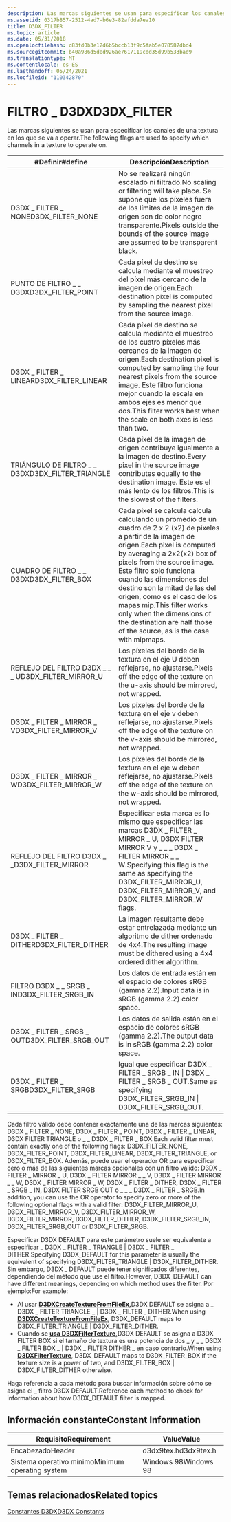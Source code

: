 ```yaml
---
description: Las marcas siguientes se usan para especificar los canales de una textura en los que se va a operar.
ms.assetid: 0317b857-2512-4ad7-b6e3-82afdda7ea10
title: D3DX_FILTER
ms.topic: article
ms.date: 05/31/2018
ms.openlocfilehash: c83fd0b3e12d6b5bccb13f9c5fab5e078587dbd4
ms.sourcegitcommit: b40a986d5ded926ae7617119cdd35d99b533bad9
ms.translationtype: MT
ms.contentlocale: es-ES
ms.lasthandoff: 05/24/2021
ms.locfileid: "110342870"
---
```

# <a name="d3dx_filter"></a><span data-ttu-id="01f7b-103">FILTRO \_ D3DX</span><span class="sxs-lookup"><span data-stu-id="01f7b-103">D3DX\_FILTER</span></span>

<span data-ttu-id="01f7b-104">Las marcas siguientes se usan para especificar los canales de una textura en los que se va a operar.</span><span class="sxs-lookup"><span data-stu-id="01f7b-104">The following flags are used to specify which channels in a texture to operate on.</span></span>



| <span data-ttu-id="01f7b-105">\#Definir</span><span class="sxs-lookup"><span data-stu-id="01f7b-105">\#define</span></span>                | <span data-ttu-id="01f7b-106">Descripción</span><span class="sxs-lookup"><span data-stu-id="01f7b-106">Description</span></span>                                                                                                                                                                                                 |
|-------------------------|-------------------------------------------------------------------------------------------------------------------------------------------------------------------------------------------------------------|
| <span data-ttu-id="01f7b-107">D3DX \_ FILTER \_ NONE</span><span class="sxs-lookup"><span data-stu-id="01f7b-107">D3DX\_FILTER\_NONE</span></span>      | <span data-ttu-id="01f7b-108">No se realizará ningún escalado ni filtrado.</span><span class="sxs-lookup"><span data-stu-id="01f7b-108">No scaling or filtering will take place.</span></span> <span data-ttu-id="01f7b-109">Se supone que los píxeles fuera de los límites de la imagen de origen son de color negro transparente.</span><span class="sxs-lookup"><span data-stu-id="01f7b-109">Pixels outside the bounds of the source image are assumed to be transparent black.</span></span>                                                                                 |
| <span data-ttu-id="01f7b-110">PUNTO DE FILTRO \_ \_ D3DX</span><span class="sxs-lookup"><span data-stu-id="01f7b-110">D3DX\_FILTER\_POINT</span></span>     | <span data-ttu-id="01f7b-111">Cada píxel de destino se calcula mediante el muestreo del píxel más cercano de la imagen de origen.</span><span class="sxs-lookup"><span data-stu-id="01f7b-111">Each destination pixel is computed by sampling the nearest pixel from the source image.</span></span>                                                                                                                     |
| <span data-ttu-id="01f7b-112">D3DX \_ FILTER \_ LINEAR</span><span class="sxs-lookup"><span data-stu-id="01f7b-112">D3DX\_FILTER\_LINEAR</span></span>    | <span data-ttu-id="01f7b-113">Cada píxel de destino se calcula mediante el muestreo de los cuatro píxeles más cercanos de la imagen de origen.</span><span class="sxs-lookup"><span data-stu-id="01f7b-113">Each destination pixel is computed by sampling the four nearest pixels from the source image.</span></span> <span data-ttu-id="01f7b-114">Este filtro funciona mejor cuando la escala en ambos ejes es menor que dos.</span><span class="sxs-lookup"><span data-stu-id="01f7b-114">This filter works best when the scale on both axes is less than two.</span></span>                                          |
| <span data-ttu-id="01f7b-115">TRIÁNGULO DE FILTRO \_ \_ D3DX</span><span class="sxs-lookup"><span data-stu-id="01f7b-115">D3DX\_FILTER\_TRIANGLE</span></span>  | <span data-ttu-id="01f7b-116">Cada píxel de la imagen de origen contribuye igualmente a la imagen de destino.</span><span class="sxs-lookup"><span data-stu-id="01f7b-116">Every pixel in the source image contributes equally to the destination image.</span></span> <span data-ttu-id="01f7b-117">Este es el más lento de los filtros.</span><span class="sxs-lookup"><span data-stu-id="01f7b-117">This is the slowest of the filters.</span></span>                                                                                           |
| <span data-ttu-id="01f7b-118">CUADRO DE FILTRO \_ \_ D3DX</span><span class="sxs-lookup"><span data-stu-id="01f7b-118">D3DX\_FILTER\_BOX</span></span>       | <span data-ttu-id="01f7b-119">Cada píxel se calcula calcula calculando un promedio de un cuadro de 2 x 2 (x2) de píxeles a partir de la imagen de origen.</span><span class="sxs-lookup"><span data-stu-id="01f7b-119">Each pixel is computed by averaging a 2x2(x2) box of pixels from the source image.</span></span> <span data-ttu-id="01f7b-120">Este filtro solo funciona cuando las dimensiones del destino son la mitad de las del origen, como es el caso de los mapas mip.</span><span class="sxs-lookup"><span data-stu-id="01f7b-120">This filter works only when the dimensions of the destination are half those of the source, as is the case with mipmaps.</span></span> |
| <span data-ttu-id="01f7b-121">REFLEJO DEL FILTRO D3DX \_ \_ \_ U</span><span class="sxs-lookup"><span data-stu-id="01f7b-121">D3DX\_FILTER\_MIRROR\_U</span></span> | <span data-ttu-id="01f7b-122">Los píxeles del borde de la textura en el eje U deben reflejarse, no ajustarse.</span><span class="sxs-lookup"><span data-stu-id="01f7b-122">Pixels off the edge of the texture on the u-axis should be mirrored, not wrapped.</span></span>                                                                                                                           |
| <span data-ttu-id="01f7b-123">D3DX \_ FILTER \_ MIRROR \_ V</span><span class="sxs-lookup"><span data-stu-id="01f7b-123">D3DX\_FILTER\_MIRROR\_V</span></span> | <span data-ttu-id="01f7b-124">Los píxeles del borde de la textura en el eje v deben reflejarse, no ajustarse.</span><span class="sxs-lookup"><span data-stu-id="01f7b-124">Pixels off the edge of the texture on the v-axis should be mirrored, not wrapped.</span></span>                                                                                                                           |
| <span data-ttu-id="01f7b-125">D3DX \_ FILTER \_ MIRROR \_ W</span><span class="sxs-lookup"><span data-stu-id="01f7b-125">D3DX\_FILTER\_MIRROR\_W</span></span> | <span data-ttu-id="01f7b-126">Los píxeles del borde de la textura en el eje w deben reflejarse, no ajustarse.</span><span class="sxs-lookup"><span data-stu-id="01f7b-126">Pixels off the edge of the texture on the w-axis should be mirrored, not wrapped.</span></span>                                                                                                                           |
| <span data-ttu-id="01f7b-127">REFLEJO DEL FILTRO D3DX \_ \_</span><span class="sxs-lookup"><span data-stu-id="01f7b-127">D3DX\_FILTER\_MIRROR</span></span>    | <span data-ttu-id="01f7b-128">Especificar esta marca es lo mismo que especificar las marcas D3DX \_ FILTER \_ MIRROR \_ U, D3DX FILTER MIRROR V y \_ \_ \_ D3DX \_ FILTER MIRROR \_ \_ W.</span><span class="sxs-lookup"><span data-stu-id="01f7b-128">Specifying this flag is the same as specifying the D3DX\_FILTER\_MIRROR\_U, D3DX\_FILTER\_MIRROR\_V, and D3DX\_FILTER\_MIRROR\_W flags.</span></span>                                                                     |
| <span data-ttu-id="01f7b-129">D3DX \_ FILTER \_ DITHER</span><span class="sxs-lookup"><span data-stu-id="01f7b-129">D3DX\_FILTER\_DITHER</span></span>    | <span data-ttu-id="01f7b-130">La imagen resultante debe estar entrelazada mediante un algoritmo de dither ordenado de 4x4.</span><span class="sxs-lookup"><span data-stu-id="01f7b-130">The resulting image must be dithered using a 4x4 ordered dither algorithm.</span></span>                                                                                                                                  |
| <span data-ttu-id="01f7b-131">FILTRO D3DX \_ \_ SRGB \_ IN</span><span class="sxs-lookup"><span data-stu-id="01f7b-131">D3DX\_FILTER\_SRGB\_IN</span></span>  | <span data-ttu-id="01f7b-132">Los datos de entrada están en el espacio de colores sRGB (gamma 2.2).</span><span class="sxs-lookup"><span data-stu-id="01f7b-132">Input data is in sRGB (gamma 2.2) color space.</span></span>                                                                                                                                                              |
| <span data-ttu-id="01f7b-133">D3DX \_ FILTER \_ SRGB \_ OUT</span><span class="sxs-lookup"><span data-stu-id="01f7b-133">D3DX\_FILTER\_SRGB\_OUT</span></span> | <span data-ttu-id="01f7b-134">Los datos de salida están en el espacio de colores sRGB (gamma 2.2).</span><span class="sxs-lookup"><span data-stu-id="01f7b-134">The output data is in sRGB (gamma 2.2) color space.</span></span>                                                                                                                                                         |
| <span data-ttu-id="01f7b-135">D3DX \_ FILTER \_ SRGB</span><span class="sxs-lookup"><span data-stu-id="01f7b-135">D3DX\_FILTER\_SRGB</span></span>      | <span data-ttu-id="01f7b-136">Igual que especificar D3DX \_ FILTER \_ SRGB \_ IN \| D3DX \_ FILTER \_ SRGB \_ OUT.</span><span class="sxs-lookup"><span data-stu-id="01f7b-136">Same as specifying D3DX\_FILTER\_SRGB\_IN \| D3DX\_FILTER\_SRGB\_OUT.</span></span>                                                                                                                                       |



 

<span data-ttu-id="01f7b-137">Cada filtro válido debe contener exactamente una de las marcas siguientes: D3DX \_ FILTER \_ NONE, D3DX \_ FILTER \_ POINT, D3DX \_ FILTER \_ LINEAR, D3DX FILTER TRIANGLE o \_ \_ D3DX \_ FILTER \_ BOX.</span><span class="sxs-lookup"><span data-stu-id="01f7b-137">Each valid filter must contain exactly one of the following flags: D3DX\_FILTER\_NONE, D3DX\_FILTER\_POINT, D3DX\_FILTER\_LINEAR, D3DX\_FILTER\_TRIANGLE, or D3DX\_FILTER\_BOX.</span></span> <span data-ttu-id="01f7b-138">Además, puede usar el operador OR para especificar cero o más de las siguientes marcas opcionales con un filtro válido: D3DX \_ FILTER \_ MIRROR \_ U, D3DX \_ FILTER MIRROR \_ \_ V, D3DX \_ FILTER MIRROR \_ \_ W, D3DX \_ FILTER MIRROR \_ W, D3DX \_ FILTER \_ DITHER, D3DX \_ FILTER \_ SRGB \_ IN, D3DX FILTER SRGB OUT o \_ \_ \_ D3DX \_ FILTER \_ SRGB.</span><span class="sxs-lookup"><span data-stu-id="01f7b-138">In addition, you can use the OR operator to specify zero or more of the following optional flags with a valid filter: D3DX\_FILTER\_MIRROR\_U, D3DX\_FILTER\_MIRROR\_V, D3DX\_FILTER\_MIRROR\_W, D3DX\_FILTER\_MIRROR, D3DX\_FILTER\_DITHER, D3DX\_FILTER\_SRGB\_IN, D3DX\_FILTER\_SRGB\_OUT or D3DX\_FILTER\_SRGB.</span></span>

<span data-ttu-id="01f7b-139">Especificar D3DX DEFAULT para este parámetro suele ser equivalente a especificar \_ D3DX \_ FILTER \_ TRIANGLE \| D3DX \_ FILTER \_ DITHER.</span><span class="sxs-lookup"><span data-stu-id="01f7b-139">Specifying D3DX\_DEFAULT for this parameter is usually the equivalent of specifying D3DX\_FILTER\_TRIANGLE \| D3DX\_FILTER\_DITHER.</span></span> <span data-ttu-id="01f7b-140">Sin embargo, D3DX \_ DEFAULT puede tener significados diferentes, dependiendo del método que use el filtro.</span><span class="sxs-lookup"><span data-stu-id="01f7b-140">However, D3DX\_DEFAULT can have different meanings, depending on which method uses the filter.</span></span> <span data-ttu-id="01f7b-141">Por ejemplo:</span><span class="sxs-lookup"><span data-stu-id="01f7b-141">For example:</span></span>

-   <span data-ttu-id="01f7b-142">Al usar [**D3DXCreateTextureFromFileEx,**](d3dxcreatetexturefromfileex.md)D3DX DEFAULT se asigna a \_ D3DX \_ FILTER TRIANGLE \_ \| D3DX \_ FILTER \_ DITHER.</span><span class="sxs-lookup"><span data-stu-id="01f7b-142">When using [**D3DXCreateTextureFromFileEx**](d3dxcreatetexturefromfileex.md), D3DX\_DEFAULT maps to D3DX\_FILTER\_TRIANGLE \| D3DX\_FILTER\_DITHER.</span></span>
-   <span data-ttu-id="01f7b-143">Cuando se [**usa D3DXFilterTexture,**](d3dxfiltertexture.md)D3DX DEFAULT se asigna a D3DX FILTER BOX si el tamaño de textura es una potencia de dos \_ y \_ \_ D3DX \_ FILTER BOX \_ \| D3DX \_ FILTER DITHER \_ en caso contrario.</span><span class="sxs-lookup"><span data-stu-id="01f7b-143">When using [**D3DXFilterTexture**](d3dxfiltertexture.md), D3DX\_DEFAULT maps to D3DX\_FILTER\_BOX if the texture size is a power of two, and D3DX\_FILTER\_BOX \| D3DX\_FILTER\_DITHER otherwise.</span></span>

<span data-ttu-id="01f7b-144">Haga referencia a cada método para buscar información sobre cómo se asigna el \_ filtro D3DX DEFAULT.</span><span class="sxs-lookup"><span data-stu-id="01f7b-144">Reference each method to check for information about how D3DX\_DEFAULT filter is mapped.</span></span>

## <a name="constant-information"></a><span data-ttu-id="01f7b-145">Información constante</span><span class="sxs-lookup"><span data-stu-id="01f7b-145">Constant Information</span></span>



| <span data-ttu-id="01f7b-146">Requisito</span><span class="sxs-lookup"><span data-stu-id="01f7b-146">Requirement</span></span>                         | <span data-ttu-id="01f7b-147">Value</span><span class="sxs-lookup"><span data-stu-id="01f7b-147">Value</span></span>           |
|--------------------------|------------|
| <span data-ttu-id="01f7b-148">Encabezado</span><span class="sxs-lookup"><span data-stu-id="01f7b-148">Header</span></span>                   | <span data-ttu-id="01f7b-149">d3dx9tex.h</span><span class="sxs-lookup"><span data-stu-id="01f7b-149">d3dx9tex.h</span></span> |
| <span data-ttu-id="01f7b-150">Sistema operativo mínimo</span><span class="sxs-lookup"><span data-stu-id="01f7b-150">Minimum operating system</span></span> | <span data-ttu-id="01f7b-151">Windows 98</span><span class="sxs-lookup"><span data-stu-id="01f7b-151">Windows 98</span></span> |



 

## <a name="related-topics"></a><span data-ttu-id="01f7b-152">Temas relacionados</span><span class="sxs-lookup"><span data-stu-id="01f7b-152">Related topics</span></span>

<dl> <dt>

[<span data-ttu-id="01f7b-153">Constantes D3DX</span><span class="sxs-lookup"><span data-stu-id="01f7b-153">D3DX Constants</span></span>](dx9-graphics-reference-d3dx-constants.md)
</dt> </dl>

 

 



